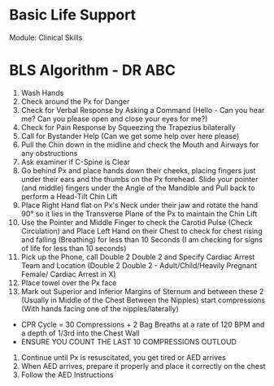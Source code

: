 # Basic Life Support

Module: Clinical Skills

# BLS Algorithm - DR ABC

1. Wash Hands
2. Check around the Px for Danger
3. Check for Verbal Response by Asking a Command (Hello - Can you hear me? Can you please open and close your eyes for me?)
4. Check for Pain Response by Squeezing the Trapezius bilaterally
5. Call for Bystander Help (Can we get some help over here please)
6. Pull the Chin down in the midline and check the Mouth and Airways for any obstructions
7. Ask examiner if C-Spine is Clear
8. Go behind Px and place hands down their cheeks, placing fingers just under their ears and the thumbs on the Px forehead. Slide your pointer (and middle) fingers under the Angle of the Mandible and Pull back to perform a Head-Tilt Chin Lift
9. Place Right Hand flat on Px's Neck under their jaw and rotate the hand 90° so it lies in the Transverse Plane of the Px to maintain the Chin Lift
10. Use the Pointer and Middle Finger to check the Carotid Pulse (Check Circulation) and Place Left Hand on their Chest to check for chest rising and falling (Breathing) for less than 10 Seconds (I am checking for signs of life for less than 10 seconds)
11. Pick up the Phone, call Double 2 Double 2 and Specify Cardiac Arrest Team and Location (Double 2 Double 2 - Adult/Child/Heavily Pregnant Female/ Cardiac Arrest in X)
12. Place towel over the Px face
13. Mark out Superior and Inferior Margins of Sternum and between these 2 (Usually in Middle of the Chest Between the Nipples) start compressions (With hands facing one of the nipples/laterally)
- CPR Cycle = 30 Compressions + 2 Bag Breaths at a rate of 120 BPM and a depth of 1/3rd into the Chest Wall
- ENSURE YOU COUNT THE LAST 10 COMPRESSIONS OUTLOUD
1. Continue until Px is resuscitated, you get tired or AED arrives
2. When AED arrives, prepare it properly and place it correctly on the chest
3. Follow the AED Instructions
